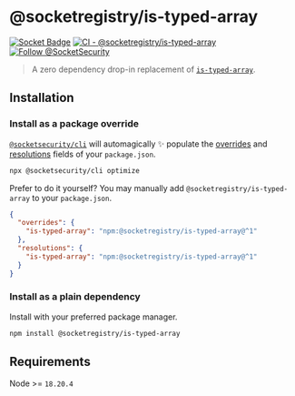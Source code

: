 # @socketregistry/is-typed-array

[![Socket Badge](https://socket.dev/api/badge/npm/package/@socketregistry/is-typed-array)](https://socket.dev/npm/package/@socketregistry/is-typed-array)
[![CI - @socketregistry/is-typed-array](https://github.com/SocketDev/socket-registry-js/actions/workflows/test.yml/badge.svg)](https://github.com/SocketDev/socket-registry-js/actions/workflows/test.yml)
[![Follow @SocketSecurity](https://img.shields.io/twitter/follow/SocketSecurity?style=social)](https://twitter.com/SocketSecurity)

> A zero dependency drop-in replacement of
> [`is-typed-array`](https://www.npmjs.com/package/is-typed-array).

## Installation

### Install as a package override

[`@socketsecurity/cli`](https://www.npmjs.com/package/@socketsecurity/cli) will
automagically :sparkles: populate the
[overrides](https://docs.npmjs.com/cli/v9/configuring-npm/package-json#overrides)
and [resolutions](https://yarnpkg.com/configuration/manifest#resolutions) fields
of your `package.json`.

```sh
npx @socketsecurity/cli optimize
```

Prefer to do it yourself? You may manually add `@socketregistry/is-typed-array`
to your `package.json`.

```json
{
  "overrides": {
    "is-typed-array": "npm:@socketregistry/is-typed-array@^1"
  },
  "resolutions": {
    "is-typed-array": "npm:@socketregistry/is-typed-array@^1"
  }
}
```

### Install as a plain dependency

Install with your preferred package manager.

```sh
npm install @socketregistry/is-typed-array
```

## Requirements

Node &gt;= `18.20.4`
